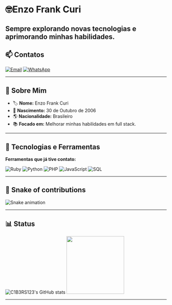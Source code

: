 # 🤓Enzo Frank Curi  

Sempre explorando novas tecnologias e aprimorando minhas habilidades.  
---
## 📫 Contatos
[![Email](https://img.shields.io/badge/Email-Enviar%20Mensagem-red?style=for-the-badge&logo=gmail)](https://mail.google.com/mail/?view=cm&fs=1&to=enzofrankcuri2020@gmail.com&su=Vi%20seu%20GitHub%20e%20tive%20interesse%20em%20seu%20perfil.&body=Olá%20Enzo%20vi%20seu%20Github%20e%20ostaria%20de%20saber%20mais%20sobre%20seu%20trabalho.)
[![WhatsApp](https://img.shields.io/badge/WhatsApp-Enviar%20Mensagem-25D366?style=for-the-badge&logo=whatsapp)](https://wa.me/5565999362432?text=Olá%20Enzo,%20Vi%20seu%20github%20e%20tive%20interesse%20em%20seu%20perfil.)

---
## 🌟 Sobre Mim  
- 🏷 **Nome:** Enzo Frank Curi  
- 🎂 **Nascimento:** 30 de Outubro de 2006  
- 🌎 **Nacionalidade:** Brasileiro 
- 📚 **Focado em:** Melhorar minhas habilidades em  full stack.

---

## 🚀 Tecnologias e Ferramentas 
**Ferramentas que já tive contato:**

![Ruby](https://img.shields.io/badge/Ruby-CC342D?style=for-the-badge&logo=ruby&logoColor=white) ![Python](https://img.shields.io/badge/Python-3776AB?style=for-the-badge&logo=python&logoColor=white) ![PHP](https://img.shields.io/badge/PHP-777BB4?style=for-the-badge&logo=php&logoColor=white) ![JavaScript](https://img.shields.io/badge/JavaScript-F7DF1E?style=for-the-badge&logo=javascript&logoColor=black) ![SQL](https://img.shields.io/badge/SQL-003B57?style=for-the-badge&logo=database&logoColor=white)

---
## 🐍 Snake of contributions

![Snake animation](https://github.com/C1B3R123/C1B3R123/blob/output/github-contribution-grid-snake.svg)

---  

## 📊 Status

![C1B3RS123's GitHub stats](https://github-readme-stats.vercel.app/api?username=C1B3R123&show_icons=true&theme=radical) <img height="180em" src="https://github-readme-stats.vercel.app/api/top-langs/?username=C1B3R123&layout=compact&langs_count=7&theme=omni"/>

---
